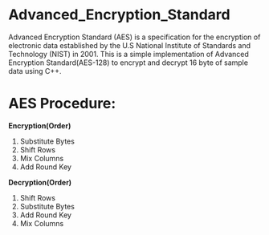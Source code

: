 # Advanced_Encryption_Standard
Advanced Encryption Standard (AES) is a specification for the encryption of electronic data established by the U.S National Institute of Standards and Technology (NIST) in 2001.  This is a simple implementation of Advanced Encryption Standard(AES-128) to encrypt and decrypt 16 byte of sample data using C++.


# AES Procedure:

**Encryption(Order)**
1. Substitute Bytes
2. Shift Rows
3. Mix Columns
4. Add Round Key
   
**Decryption(Order)**
1. Shift Rows
2. Substitute Bytes
3. Add Round Key
4. Mix Columns
